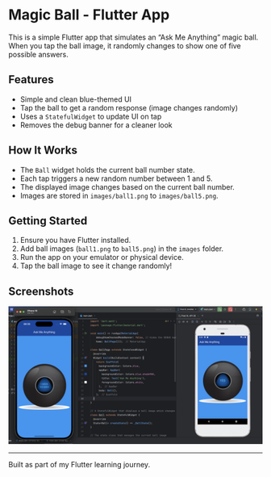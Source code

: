 # Magic Ball - Flutter App

This is a simple Flutter app that simulates an “Ask Me Anything” magic ball.  
When you tap the ball image, it randomly changes to show one of five possible answers.

## Features

- Simple and clean blue-themed UI
- Tap the ball to get a random response (image changes randomly)
- Uses a `StatefulWidget` to update UI on tap
- Removes the debug banner for a cleaner look

## How It Works

- The `Ball` widget holds the current ball number state.
- Each tap triggers a new random number between 1 and 5.
- The displayed image changes based on the current ball number.
- Images are stored in `images/ball1.png` to `images/ball5.png`.

## Getting Started

1. Ensure you have Flutter installed.
2. Add ball images (`ball1.png` to `ball5.png`) in the `images` folder.
3. Run the app on your emulator or physical device.
4. Tap the ball image to see it change randomly!

## Screenshots

![Screenshot](images/screenshot.png)

---

Built as part of my Flutter learning journey.

